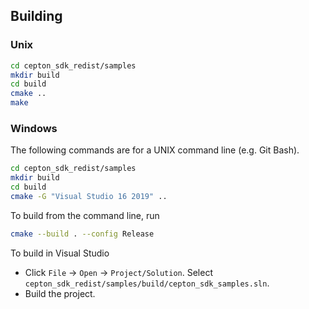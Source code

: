 ## Building

### Unix

```sh
cd cepton_sdk_redist/samples
mkdir build
cd build
cmake ..
make
```

### Windows

The following commands are for a UNIX command line (e.g. Git Bash).

```sh
cd cepton_sdk_redist/samples
mkdir build
cd build
cmake -G "Visual Studio 16 2019" ..
```

To build from the command line, run

```sh
cmake --build . --config Release
```

To build in Visual Studio

- Click `File` -> `Open` -> `Project/Solution`. Select `cepton_sdk_redist/samples/build/cepton_sdk_samples.sln`.
- Build the project.
